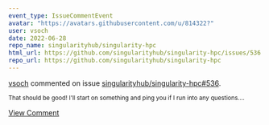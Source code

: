 ```yaml
---
event_type: IssueCommentEvent
avatar: "https://avatars.githubusercontent.com/u/814322?"
user: vsoch
date: 2022-06-28
repo_name: singularityhub/singularity-hpc
html_url: https://github.com/singularityhub/singularity-hpc/issues/536
repo_url: https://github.com/singularityhub/singularity-hpc
---
```


<a href='https://github.com/vsoch' target='_blank'>vsoch</a> commented on issue <a href='https://github.com/singularityhub/singularity-hpc/issues/536' target='_blank'>singularityhub/singularity-hpc#536</a>.

<small>That should be good! I'll start on something and ping you if I run into any questions....</small>

<a href='https://github.com/singularityhub/singularity-hpc/issues/536' target='_blank'>View Comment</a>